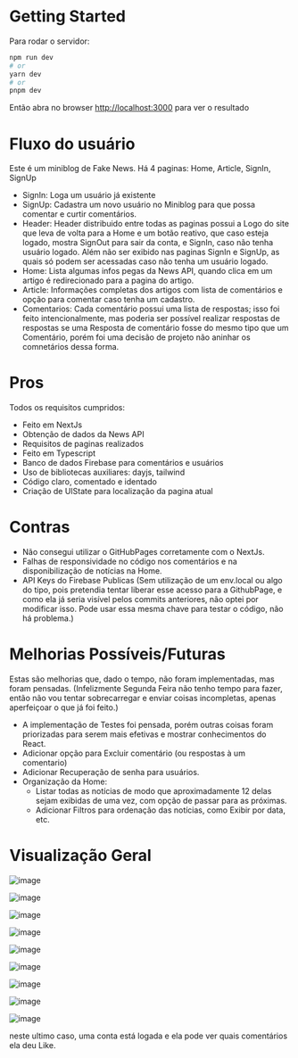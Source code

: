 # Getting Started

Para rodar o servidor:

```bash
npm run dev
# or
yarn dev
# or
pnpm dev
```

Então abra no browser [http://localhost:3000](http://localhost:3000) para ver o resultado

# Fluxo do usuário
Este é um miniblog de Fake News.
Há 4 paginas: Home, Article, SignIn, SignUp
- SignIn: Loga um usuário já existente
- SignUp: Cadastra um novo usuário no Miniblog para que possa comentar e curtir comentários.
- Header: Header distribuido entre todas as paginas possui a Logo do site que leva de volta para a Home e um botão reativo, que caso esteja logado, mostra SignOut para sair da conta, e SignIn, caso não tenha usuário logado. Além não ser exibido nas paginas SignIn e SignUp, as quais só podem ser acessadas caso não tenha um usuário logado.
- Home: Lista algumas infos pegas da News API, quando clica em um artigo é redirecionado para a pagina do artigo.
- Article: Informações completas dos artigos com lista de comentários e opção para comentar caso tenha um cadastro.
- Comentarios: Cada comentário possui uma lista de respostas; isso foi feito intencionalmente, mas poderia ser possível realizar respostas de respostas se uma Resposta de comentário fosse do mesmo tipo que um Comentário, porém foi uma decisão de projeto não aninhar os comnetários dessa forma.


# Pros
Todos os requisitos cumpridos:
- Feito em NextJs
- Obtenção de dados da News API
- Requisitos de paginas realizados
- Feito em Typescript
- Banco de dados Firebase para comentários e usuários
- Uso de bibliotecas auxiliares: dayjs, tailwind
- Código claro, comentado e identado
- Criação de UIState para localização da pagina atual

# Contras
- Não consegui utilizar o GitHubPages corretamente com o NextJs.
- Falhas de responsividade no código nos comentários e na disponibilização de notícias na Home.
- API Keys do Firebase Publicas (Sem utilização de um env.local ou algo do tipo, pois pretendia tentar liberar esse acesso para a GithubPage, e como ela já seria visível pelos commits anteriores, não optei por modificar isso. Pode usar essa mesma chave para testar o código, não há problema.)

# Melhorias Possíveis/Futuras
Estas são melhorias que, dado o tempo, não foram implementadas, mas foram pensadas. (Infelizmente Segunda Feira não tenho tempo para fazer, então não vou tentar sobrecarregar e enviar coisas incompletas, apenas aperfeiçoar o que já foi feito.)
- A implementação de Testes foi pensada, porém outras coisas foram priorizadas para serem mais efetivas e mostrar conhecimentos do React.
- Adicionar opção para Excluir comentário (ou respostas à um comentario)
- Adicionar Recuperação de senha para usuários.
- Organização da Home:
  - Listar todas as notícias de modo que aproximadamente 12 delas sejam exibidas de uma vez, com opção de passar para as próximas.
  - Adicionar Filtros para ordenação das notícias, como Exibir por data, etc.

# Visualização Geral

![image](https://github.com/lamenkazu/teste_oper/assets/23318318/6a400dcc-9878-472c-840a-df13e32dd7e3)

![image](https://github.com/lamenkazu/teste_oper/assets/23318318/2bfe41ee-8030-4c58-8930-b90c9af84f5a)

![image](https://github.com/lamenkazu/teste_oper/assets/23318318/54f6828e-c1fb-4b54-a4df-69a9b9520fc2)

![image](https://github.com/lamenkazu/teste_oper/assets/23318318/6533fbbe-1c8a-4ed4-b347-ad24005933d0)

![image](https://github.com/lamenkazu/teste_oper/assets/23318318/f893d98d-1691-4a35-afd4-edc799173e64)

![image](https://github.com/lamenkazu/teste_oper/assets/23318318/da5e63aa-caba-4334-8410-c01e7e84d76d)

![image](https://github.com/lamenkazu/teste_oper/assets/23318318/e3c985c9-3e15-437c-8baa-dfb3088e03e9)

![image](https://github.com/lamenkazu/teste_oper/assets/23318318/a552eaae-7325-4ece-ab65-3d1aedf1cd28)

![image](https://github.com/lamenkazu/teste_oper/assets/23318318/e2c54303-c9f9-4e39-9f64-8feef8d03f44)

neste ultimo caso, uma conta está logada e ela pode ver quais comentários ela deu Like.







